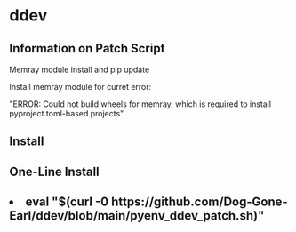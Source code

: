 # ddev
<h2>Information on Patch Script</h2>
Memray module install and pip update

Install memray module for curret error:

"ERROR: Could not build wheels for memray, which is required to install pyproject.toml-based projects"

<h2>Install</h2>


<h2>One-Line Install<h2>
<li>eval "$(curl -0 https://github.com/Dog-Gone-Earl/ddev/blob/main/pyenv_ddev_patch.sh)"</li>
